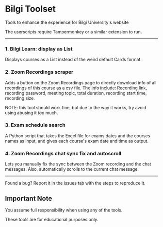 # Bilgi Toolset

Tools to enhance the experience for Bilgi University's website

The userscripts require Tampermonkey or a similar extension to run.

***

### 1. Bilgi Learn: display as List

Displays courses as a List instead of the weird default Cards format.


### 2. Zoom Recordings scraper

Adds a button on the Zoom Recordings page to directly download info of all recordings of this course as a csv file.
The info include: Recording link, recording password, meeting topic, total duration, recording start time, recording size.

NOTE: this tool should work fine, but due to the way it works, try avoid using abusing it _too_ much.

### 3. Exam schedule search

A Python script that takes the Excel file for exams dates and the courses names as input, and gives each course's exam date and time as output.

### 4. Zoom Recordings chat sync fix and autoscroll

Lets you manually fix the sync between the Zoom recording and the chat messages.
Also, automatically scrolls to the current chat message.

***
Found a bug? Report it in the issues tab with the steps to reproduce it.

## Important Note

You assume full responsibility when using any of the tools.

These tools are for educational purposes only.
